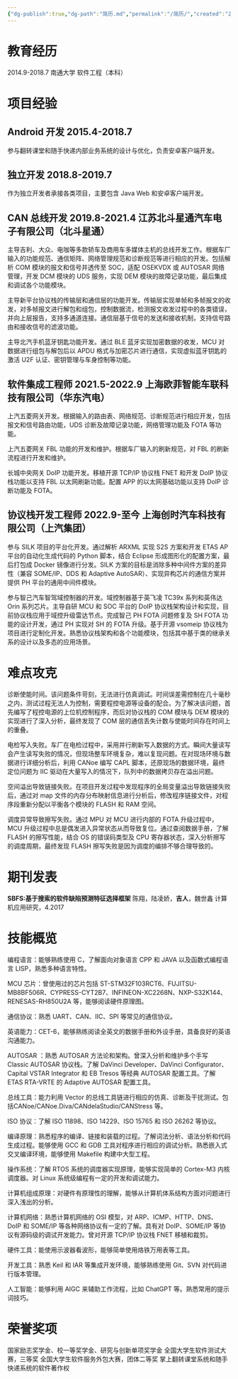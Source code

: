 ```yaml
---
{"dg-publish":true,"dg-path":"简历.md","permalink":"/简历/","created":"2023-09-06T14:23:45.000+08:00","updated":"2024-04-20T12:01:51.383+08:00"}
---
```


# 教育经历

2014.9-2018.7 南通大学 软件工程（本科）

# 项目经验

## Android 开发 2015.4-2018.7

参与翻转课堂和随手快递内部业务系统的设计与优化，负责安卓客户端开发。

## 独立开发 2018.8-2019.7

作为独立开发者承接各类项目，主要包含 Java Web 和安卓客户端开发。

## CAN 总线开发 2019.8-2021.4 江苏北斗星通汽车电子有限公司（北斗星通）

主导吉利、大众、电咖等多款轿车及商用车多媒体主机的总线开发工作。根据车厂输入的功能规范、通信矩阵、网络管理规范和诊断规范等进行相应的开发。包括解析 COM 模块的报文和信号并透传至 SOC，适配 OSEKVDX 或 AUTOSAR 网络管理，开发 DCM 模块的 UDS 服务，实现 DEM 模块的故障记录功能，最后集成和调试各个功能模块。

主导新平台协议栈的传输层和通信层的功能开发。传输层实现单帧和多帧报文的收发，对多帧报文进行解包和组包，控制数据流，检测报文收发过程中的各类错误，并向上层报告，支持多通道连接。通信层基于信号的发送和接收机制，支持信号路由和接收信号的滤波功能。

主导北汽手机蓝牙钥匙功能开发。通过 BLE 蓝牙实现加密数据的收发，MCU 对数据进行组包与解包后以 APDU 格式与加密芯片进行通信，实现虚拟蓝牙钥匙的激活 U2F 认证、密钥管理与车身控制等功能。

## 软件集成工程师 2021.5-2022.9 上海欧菲智能车联科技有限公司（华东汽电）

上汽五菱网关开发。根据输入的路由表、网络规范、诊断规范进行相应开发，包括报文和信号路由功能，UDS 诊断及故障记录功能，网络管理功能及 FOTA 等功能。

上汽五菱网关 FBL 功能的开发和维护。根据车厂输入的刷新规范，对 FBL 的刷新流程进行开发和维护。

长城中央网关 DoIP 功能开发。移植开源 TCP/IP 协议栈 FNET 和开发 DoIP 协议栈功能以支持 FBL 以太网刷新功能。配置 APP 的以太网基础功能以支持 DoIP 诊断功能及 FOTA。

## 协议栈开发工程师 2022.9-至今 上海创时汽车科技有限公司（上汽集团）

参与 SILK 项目的平台化开发。通过解析 ARXML 实现 S2S 方案和开发 ETAS AP 平台的自动化生成代码的 Python 脚本，结合 Eclipse 形成图形化的配置方案，最后打包成 Docker 镜像进行分发。SILK 方案的目标是消除多种中间件方案的差异性（兼容 SOME/IP、DDS 和 Adaptive AutoSAR）、实现异构芯片的通信方案并提供 PH 平台的通用中间件模块。

参与智己汽车智驾域控制器的开发。域控制器基于英飞凌 TC39x 系列和英伟达 Orin 系列芯片。主导自研 MCU 和 SOC 平台的 DoIP 协议栈架构设计和实现，目前协议栈应用于域控升级雷达节点。完成智己 PH FOTA 问题修复及 SH FOTA 功能的设计开发，通过 PH 实现对 SH 的 FOTA 升级。基于开源 vsomeip 协议栈为项目进行定制化开发。熟悉协议栈架构和各个功能模块，包括其中基于类的继承关系的设计以及多态的应用场景。

# 难点攻克

诊断使能时间。该问题条件苛刻，无法进行仿真调试。时间误差需控制在几十毫秒之内，测试过程无法人为控制，需要程控电源等设备的配合。为了解决该问题，首先编写了程控电源的上位机控制程序，而后对协议栈的 COM 模块与 DEM 模块的实现进行了深入分析，最终发现了 COM 层的通信丢失计数与使能时间存在时间上的重叠。

电检写入失败。车厂在电检过程中，采用并行刷新写入数据的方式。瞬间大量读写会产生读写失败的情况，但现场整车环境复杂，难以复现问题。在对现场环境与数据进行详细分析后，利用 CANoe 编写 CAPL 脚本，还原现场的数据环境，最终定位问题为 IIC 驱动在大量写入的情况下，队列中的数据拷贝存在溢出问题。

空间溢出导致链接失败。在项目开发过程中发现程序的全局变量溢出导致链接失败后，通过对 map 文件的内存分布映射信息进行分析后，修改程序链接文件，对程序段重新分配以平衡各个模块的 FLASH 和 RAM 空间。

调度异常导致擦写失败。通过 MPU 对 MCU 进行内部的 FOTA 升级过程中，MCU 升级过程中总是偶发进入异常状态从而导致复位。通过查阅数据手册，了解 FLASH 的擦写性能，结合 OS 的错误码类型及 CPU 寄存器状态，深入分析擦写的调度周期，最终发现 FLASH 擦写失败是因为调度的编排不够合理导致的。

# 期刊发表

**SBFS:基于搜索的软件缺陷预测特征选择框架**
陈翔，陆凌娇，**吉人**，魏世鑫
计算机应用研究，4.2017

# 技能概览

编程语言：能够熟练使用 C，了解面向对象语言 CPP 和 JAVA 以及函数式编程语言 LISP，熟悉多种语言特性。

MCU 芯片：曾使用过的芯片包括 ST-STM32F103RCT6、FUJITSU-MB8BF506R、CYPRESS-CYT2B7、INFINEON-XC2268N、NXP-S32K144、RENESAS-RH850U2A 等，能够阅读硬件原理图。

通信协议：熟悉 UART、CAN、IIC、SPI 等常见的通信协议。

英语能力：CET-6，能够熟练阅读全英文的数据手册和外设手册，具备良好的英语沟通能力。

AUTOSAR ：熟悉 AUTOSAR 方法论和架构。曾深入分析和维护多个手写 Classic AUTOSAR 协议栈。了解 DaVinci Developer、DaVinci Configurator、Capital VSTAR Integrator 和 EB Tresos 等经典 AUTOSAR 配置工具。了解 ETAS RTA-VRTE 的 Adaptive AUTOSAR 配置工具。

总线工具：能力利用 Vector 的总线工具链进行相应的仿真、诊断及干扰测试。包括CANoe/CANoe.Diva/CANdelaStudio/CANStress 等。

ISO 协议：了解 ISO 11898、ISO 14229、ISO 15765 和 ISO 26262 等协议。

编译原理：熟悉程序的编译、链接和装载的过程。了解词法分析、语法分析和代码生成过程。能够使用 GCC 和 GDB 工具对程序进行相应的调试分析。熟悉嵌入式交叉编译环境，能够使用 Makefile 构建中大型工程。

操作系统：了解 RTOS 系统的调度器实现原理，能够实现简单的 Cortex-M3 内核调度器。对 Linux 系统级编程有一定的开发和调试能力。

计算机组成原理：对硬件有原理性的理解，能够从计算机体系结构方面对问题进行深入浅出的分析。

计算机网络：熟悉计算机网络的 OSI 模型，对 ARP、ICMP、HTTP、DNS、DoIP 和 SOME/IP 等各种网络协议有一定的了解。具有对 DoIP、SOME/IP 等协议有源码级的调试开发能力。曾对开源 TCP/IP 协议栈 FNET 移植和裁剪。

硬件工具：能使用示波器看波形，能够简单使用烙铁万用表等工具。

开发工具：熟悉 Keil 和 IAR 等集成开发环境，能够熟练使用 Git、SVN 对代码进行版本管理。

人工智能：能够利用 AIGC 来辅助工作流程，比如 ChatGPT 等。熟悉常用的提示词技巧。 

# 荣誉奖项

国家励志奖学金、校一等奖学金、研究与创新单项奖学金
全国大学生软件测试大赛，三等奖
全国大学生软件服务外包大赛，团体二等奖
掌上翻转课堂系统和随手快递系统的软件著作权
